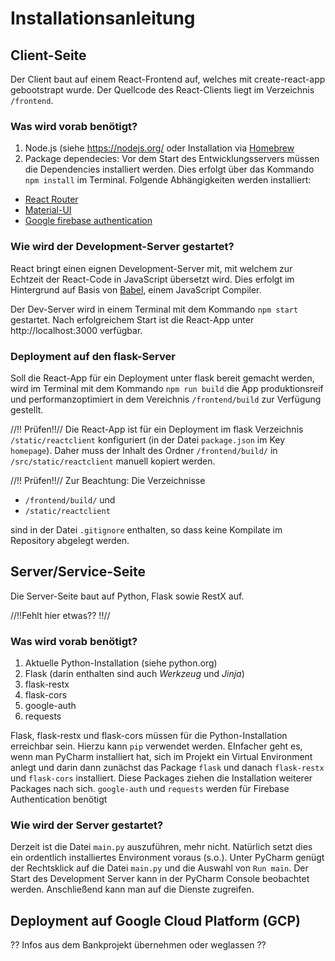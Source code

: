 # Installationsanleitung

## Client-Seite 
Der Client baut auf einem React-Frontend auf, welches mit create-react-app gebootstrapt wurde. Der Quellcode des React-Clients liegt im Verzeichnis `/frontend`.

### Was wird vorab benötigt?
1. Node.js (siehe https://nodejs.org/ oder Installation via [Homebrew](https://brew.sh) 
2. Package dependecies: 
Vor dem Start des Entwicklungsservers müssen die Dependencies installiert werden. Dies erfolgt über das Kommando `npm install` im Terminal. Folgende Abhängigkeiten werden installiert:
- [React Router](https://reacttraining.com/react-router/web/guides/quick-start)
- [Material-UI](https://material-ui.com)
- [Google firebase authentication](https://firebase.google.com/docs/web/setup)

### Wie wird der Development-Server gestartet?
React bringt einen eignen Development-Server mit, mit welchem zur Echtzeit der React-Code in JavaScript übersetzt wird. Dies erfolgt im Hintergrund auf Basis von [Babel](https://babeljs.io), einem JavaScript Compiler.

Der Dev-Server wird in einem Terminal mit dem Kommando `npm start` gestartet. Nach erfolgreichem Start ist die React-App unter http://localhost:3000 verfügbar.

### Deployment auf den flask-Server
Soll die React-App für ein Deployment unter flask bereit gemacht werden, wird im Terminal mit dem Kommando `npm run build` die App produktionsreif und performanzoptimiert in dem Vereichnis `/frontend/build` zur Verfügung gestellt. 

//!! Prüfen!!//
Die React-App ist für ein Deployment im flask Verzeichnis `/static/reactclient` konfiguriert (in der Datei `package.json` im Key `homepage`). Daher muss der Inhalt des Ordner `/frontend/build/` in `/src/static/reactclient` manuell kopiert werden.

//!! Prüfen!!//
Zur Beachtung: Die Verzeichnisse 
- `/frontend/build/` und 
- `/static/reactclient`

sind in der Datei `.gitignore` enthalten, so dass keine Kompilate im Repository abgelegt werden.

## Server/Service-Seite
Die Server-Seite baut auf Python, Flask sowie RestX auf.

//!!Fehlt hier etwas?? !!//
### Was wird vorab benötigt?
1. Aktuelle Python-Installation (siehe python.org)
2. Flask (darin enthalten sind auch *Werkzeug* und *Jinja*)
3. flask-restx
4. flask-cors 
5. google-auth
6. requests

Flask, flask-restx und flask-cors müssen für die Python-Installation erreichbar sein. 
Hierzu kann ```pip``` verwendet werden. EInfacher geht es, wenn man PyCharm
installiert hat, sich im Projekt ein Virtual Environment anlegt und darin dann
zunächst das Package ```flask``` und danach ```flask-restx``` und ```flask-cors``` 
installiert. Diese Packages ziehen die Installation weiterer Packages nach sich.
```google-auth``` und ```requests``` werden für Firebase Authentication benötigt

### Wie wird der Server gestartet?
Derzeit ist die Datei ```main.py``` auszuführen, mehr nicht. Natürlich setzt dies ein
ordentlich installiertes Environment voraus (s.o.). Unter PyCharm genügt der Rechtsklick
auf die Datei ```main.py``` und die Auswahl von ```Run main```. Der Start des 
Development Server kann in der PyCharm Console beobachtet werden. Anschließend kann man
auf die Dienste zugreifen.

## Deployment auf Google Cloud Platform (GCP)
?? Infos aus dem Bankprojekt übernehmen oder weglassen ?? 